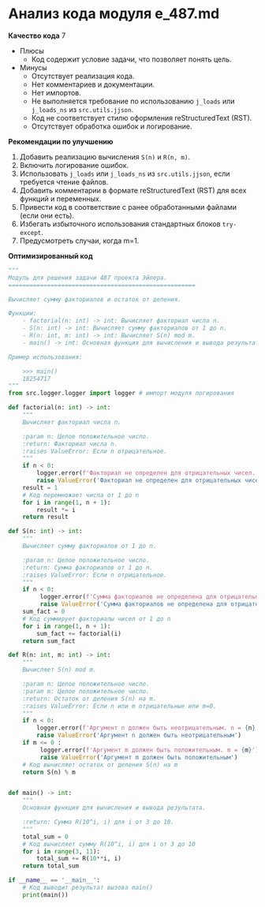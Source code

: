 # Анализ кода модуля e_487.md

**Качество кода**
7
-  Плюсы
    - Код содержит условие задачи, что позволяет понять цель.
-  Минусы
    - Отсутствует реализация кода.
    - Нет комментариев и документации.
    - Нет импортов.
    - Не выполняется требование по использованию `j_loads` или `j_loads_ns` из `src.utils.jjson`.
    - Код не соответствует стилю оформления reStructuredText (RST).
    - Отсутствует обработка ошибок и логирование.

**Рекомендации по улучшению**
1.  Добавить реализацию вычисления `S(n)` и `R(n, m)`.
2.  Включить логирование ошибок.
3.  Использовать `j_loads` или `j_loads_ns` из `src.utils.jjson`, если требуется чтение файлов.
4.  Добавить комментарии в формате reStructuredText (RST) для всех функций и переменных.
5.  Привести код в соответствие с ранее обработанными файлами (если они есть).
6.  Избегать избыточного использования стандартных блоков `try-except`.
7.  Предусмотреть случаи, когда m=1.

**Оптимизированный код**
```python
"""
Модуль для решения задачи 487 проекта Эйлера.
=====================================================

Вычисляет сумму факториалов и остаток от деления.

Функции:
    - factorial(n: int) -> int: Вычисляет факториал числа n.
    - S(n: int) -> int: Вычисляет сумму факториалов от 1 до n.
    - R(n: int, m: int) -> int: Вычисляет S(n) mod m.
    - main() -> int: Основная функция для вычисления и вывода результата.

Пример использования:

    >>> main()
    18254717
"""
from src.logger.logger import logger # импорт модуля логирования

def factorial(n: int) -> int:
    """
    Вычисляет факториал числа n.

    :param n: Целое положительное число.
    :return: Факториал числа n.
    :raises ValueError: Если n отрицательное.
    """
    if n < 0:
        logger.error(f'Факториал не определен для отрицательных чисел. n = {n}') # логирование ошибки
        raise ValueError('Факториал не определен для отрицательных чисел')
    result = 1
    # Код перемножает числа от 1 до n
    for i in range(1, n + 1):
        result *= i
    return result

def S(n: int) -> int:
    """
    Вычисляет сумму факториалов от 1 до n.

    :param n: Целое положительное число.
    :return: Сумма факториалов от 1 до n.
    :raises ValueError: Если n отрицательное.
    """
    if n < 0:
         logger.error(f'Сумма факториалов не определена для отрицательных чисел. n = {n}') # логирование ошибки
         raise ValueError('Сумма факториалов не определена для отрицательных чисел')
    sum_fact = 0
    # Код суммирует факториалы чисел от 1 до n
    for i in range(1, n + 1):
        sum_fact += factorial(i)
    return sum_fact

def R(n: int, m: int) -> int:
    """
    Вычисляет S(n) mod m.

    :param n: Целое положительное число.
    :param m: Целое положительное число.
    :return: Остаток от деления S(n) на m.
    :raises ValueError: Если n или m отрицательные или m=0.
    """
    if n < 0:
        logger.error(f'Аргумент n должен быть неотрицательным. n = {n}') # логирование ошибки
        raise ValueError('Аргумент n должен быть неотрицательным')
    if m <= 0 :
         logger.error(f'Аргумент m должен быть положительным. m = {m}')  # логирование ошибки
         raise ValueError('Аргумент m должен быть положительным')
    # Код вычисляет остаток от деления S(n) на m
    return S(n) % m


def main() -> int:
    """
    Основная функция для вычисления и вывода результата.

    :return: Сумма R(10^i, i) для i от 3 до 10.
    """
    total_sum = 0
    # Код вычисляет сумму R(10^i, i) для i от 3 до 10
    for i in range(3, 11):
        total_sum += R(10**i, i)
    return total_sum

if __name__ == '__main__':
    # Код выводит результат вызова main()
    print(main())
```